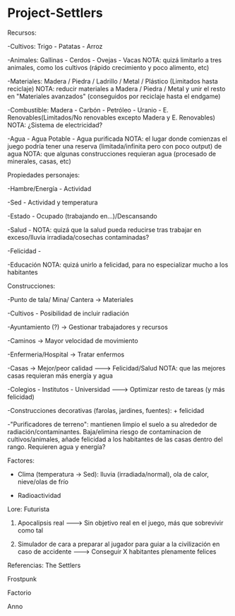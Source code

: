 # Project-Settlers

Recursos:

-Cultivos: Trigo - Patatas - Arroz

-Animales: Gallinas - Cerdos - Ovejas - Vacas 
NOTA: quizá limitarlo a tres animales, como los cultivos (rápido crecimiento y poco alimento, etc)

-Materiales: Madera / ‌Piedra / Ladrillo / Metal / Plástico (Limitados hasta reciclaje)
NOTA: reducir materiales a Madera / Piedra / Metal y unir el resto en "Materiales avanzados" (conseguidos por reciclaje hasta el endgame)

-Combustible: Madera - Carbón - Petróleo - Uranio - E. Renovables(Limitados/No renovables excepto Madera y E. Renovables)
NOTA: ¿Sistema de electricidad?

-Agua - Agua Potable - Agua purificada
NOTA: el lugar donde comienzas el juego podría tener una reserva (limitada/infinita pero con poco output) de agua
NOTA: que algunas construcciones requieran agua (procesado de minerales, casas, etc)

Propiedades personajes:

-Hambre/Energía - Actividad 

-Sed - Actividad y temperatura

-Estado - Ocupado (trabajando en…)/Descansando

-Salud -
NOTA: quizá que la salud pueda reducirse tras trabajar en exceso/lluvia irradiada/cosechas contaminadas?

-Felicidad -

-Educación
NOTA: quizá unirlo a felicidad, para no especializar mucho a los habitantes

Construcciones:

-Punto de tala/ Mina/ Cantera -> Materiales

-Cultivos - Posibilidad de incluir radiación

-Ayuntamiento (?) -> Gestionar trabajadores y recursos

-Caminos -> Mayor velocidad de movimiento 

-Enfermeria/Hospital -> Tratar enfermos

-Casas -> Mejor/peor calidad ---> Felicidad/Salud
NOTA: que las mejores casas requieran más energía y agua

-Colegios - Institutos - Universidad ---> Optimizar resto de tareas (y más felicidad)

-Construcciones decorativas (farolas, jardines, fuentes): + felicidad

-"Purificadores de terreno": mantienen limpio el suelo a su alrededor de radiación/contaminantes. Baja/elimina riesgo de contaminacion de cultivos/animales, añade felicidad a los habitantes de las casas dentro del rango. Requieren agua y energía?

Factores:

- Clima (temperatura -> Sed): lluvia (irradiada/normal), ola de calor, nieve/olas de frío

- Radioactividad

Lore: Futurista

1) Apocalipsis real ---> Sin objetivo real en el juego, más que sobrevivir como tal

2) Simulador de cara a preparar al jugador para guiar a la civilización en caso de accidente ---> Conseguir X habitantes plenamente felices

Referencias:
The Settlers

Frostpunk

Factorio

Anno
